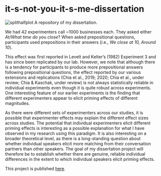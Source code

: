 # it-s-not-you-it-s-me-dissertation

![splithalfplot](https://github.com/katchia/it-s-not-you-it-s-me-individual-difference-paper/blob/main/splithalfplot.jpeg)
A repository of my dissertation.

We had 42 experimenters call ~1000 businesses each. They asked either _At/What time do you close_? When asked prepositional questions, participants used prepositions in their answers (i.e., _We close at 10, Around 10_). 

This effect was first reported in Levelt and Kelter’s (1982) Experiment 3 and has since been replicated by our lab. However, we note that although there is a tendency for participants to produce more prepositional answers following prepositional questions, the effect reported by our various extensions and replications (Chia et al., 2019; 2020; Chia et al., under review; Chia & Kaschak, under review) is not always statistically reliable in individual experiments even though it is quite robust across experiments. One interesting feature of our earlier experiments is the finding that different experimenters appear to elicit priming effects of different magnitudes. 

As there were different sets of experimenters across our studies, it is possible that experimenter effects may explain the different effect sizes across studies. The potential that individual experimenters elicit different priming effects is interesting as a possible explanation for what I have observed in my research using this paradigm. It is also interesting on a broader theoretical level, as there is a long-standing question about whether individual speakers elicit more matching from their conversation partners than other speakers. The goal of my dissertation project will therefore be to establish whether there are genuine, reliable individual differences in the extent to which individual speakers elicit priming effects. 

This project is published [here](https://online.ucpress.edu/collabra/article/8/1/36312/185252/It-s-Not-You-It-s-Me-Some-Speakers-Elicit).

